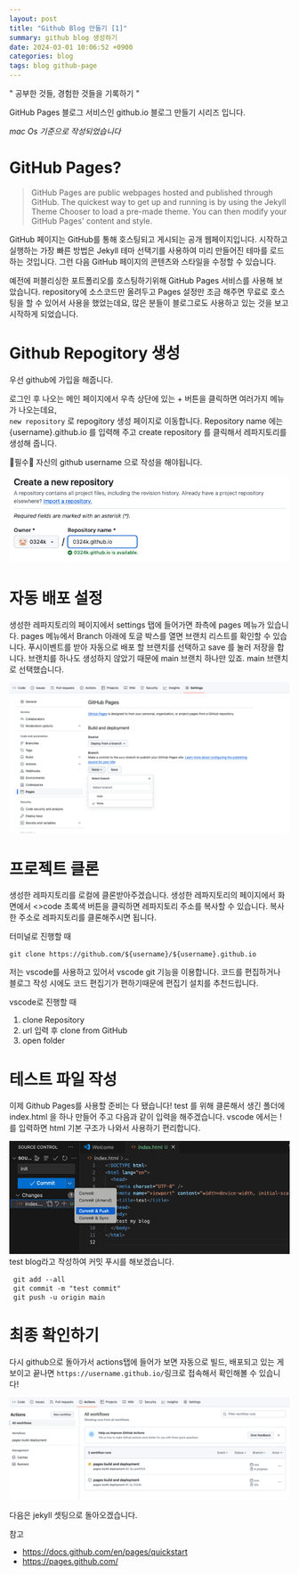 ```yaml
---
layout: post
title: "Github Blog 만들기 [1]"
summary: github blog 생성하기
date: 2024-03-01 10:06:52 +0900
categories: blog
tags: blog github-page
---
```


" 공부한 것들, 경험한 것들을 기록하기 "

GitHub Pages 블로그 서비스인 github.io 블로그 만들기 시리즈 입니다.

_mac Os 기준으로 작성되었습니다_

# GitHub Pages?

> GitHub Pages are public webpages hosted and published through GitHub. The quickest way to get up and running is by using the Jekyll Theme Chooser to load a pre-made theme. You can then modify your GitHub Pages' content and style.

GitHub 페이지는 GitHub를 통해 호스팅되고 게시되는 공개 웹페이지입니다. 시작하고 실행하는 가장 빠른 방법은 Jekyll 테마 선택기를 사용하여 미리 만들어진 테마를 로드하는 것입니다. 그런 다음 GitHub 페이지의 콘텐츠와 스타일을 수정할 수 있습니다.

예전에 퍼블리싱한 포트폴리오를 호스팅하기위해 GitHub Pages 서비스를 사용해 보았습니다. repository에 소스코드만 올려두고 Pages 설정만 조금 해주면 무료로 호스팅을 할 수 있어서 사용을 했었는데요, 많은 분들이 블로그로도 사용하고 있는 것을 보고 시작하게 되었습니다.

# Github Repogitory 생성

우선 github에 가입을 해줍니다.

로그인 후 나오는 메인 페이지에서 우측 상단에 있는 + 버튼을 클릭하면 여러가지 메뉴가 나오는데요,<br>
<code>new repository</code> 로 repogitory 생성 페이지로 이동합니다.
Repository name 에는 {username}.github.io 를 입력해 주고 create repository 를 클릭해서 레파지토리를 생성해 줍니다.

📍필수📍 자신의 <span class="h-yellow">github username</span> 으로 작성을 해야됩니다.

![](/assets/images/2024-03-02-jekyll-github-blog-1/01.png)

# 자동 배포 설정

생성한 레파지토리의 페이지에서 settings 탭에 들어가면 좌측에 pages 메뉴가 있습니다. pages 메뉴에서 Branch 아래에 토글 박스를 열면 브랜치 리스트를 확인할 수 있습니다. 푸시이벤트를 받아 자동으로 배포 할 브랜치를 선택하고 save 를 눌러 저장을 합니다. 브랜치를 하나도 생성하지 않았기 때문에 main 브랜치 하나만 있죠. main 브랜치로 선택했습니다.

![](/assets/images/2024-03-02-jekyll-github-blog-1/03.png)

# 프로젝트 클론

생성한 레파지토리를 로컬에 클론받아주겠습니다. 생성한 레파지토리의 페이지에서 화면에서 <>code 초록색 버튼을 클릭하면 레파지토리 주소를 복사할 수 있습니다.
복사한 주소로 레파지토리를 클론해주시면 됩니다.

터미널로 진행할 때
```shell 
git clone https://github.com/${username}/${username}.github.io
```

저는 vscode를 사용하고 있어서 vscode git 기능을 이용합니다. 코드를 편집하거나 블로그 작성 시에도 코드 편집기가 편하기때문에 편집기 설치를 추천드립니다.

vscode로 진행할 때
1. clone Repository
2. url 입력 후 clone from GitHub
3. open folder

# 테스트 파일 작성

이제 Github Pages를 사용할 준비는 다 됐습니다! test 를 위해 클론해서 생긴 폴더에 index.html 을 하나 만들어 주고 다음과 같이 입력을 해주겠습니다. vscode 에서는 ! 를 입력하면 html 기본 구조가 나와서 사용하기 편리합니다.

![](/assets/images/2024-03-02-jekyll-github-blog-1/05.png)
test blog라고 작성하여 커밋 푸시를 해보겠습니다.

```shell
 git add --all
 git commit -m "test commit"
 git push -u origin main
 ```

# 최종 확인하기

다시 github으로 돌아가서 actions탭에 들어가 보면 자동으로 빌드, 배포되고 있는 게 보이고 끝나면
`https://username.github.io/`링크로 접속해서 확인해볼 수 있습니다!

![](/assets/images/2024-03-02-jekyll-github-blog-1/06.png)

다음은 jekyll 셋팅으로 돌아오겠습니다.


참고
- <https://docs.github.com/en/pages/quickstart>
- <https://pages.github.com/>
